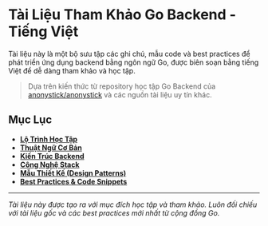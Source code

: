 # Tài Liệu Tham Khảo Go Backend - Tiếng Việt

Tài liệu này là một bộ sưu tập các ghi chú, mẫu code và best practices để phát triển ứng dụng backend bằng ngôn ngữ Go, được biên soạn bằng tiếng Việt để dễ dàng tham khảo và học tập.

> Dựa trên kiến thức từ repository học tập Go Backend của [anonystick/anonystick](https://github.com/anonystick/anonystick) và các nguồn tài liệu uy tín khác.

## Mục Lục

*   [**Lộ Trình Học Tập**](./learning-path.md)
*   [**Thuật Ngữ Cơ Bản**](./glossary.md)
*   [**Kiến Trúc Backend**](./architecture.md)
*   [**Công Nghệ Stack**](./stack.md)
*   [**Mẫu Thiết Kế (Design Patterns)**](./patterns.md)
*   [**Best Practices & Code Snippets**](./best-practices.md)

---

*Tài liệu này được tạo ra với mục đích học tập và tham khảo. Luôn đối chiếu với tài liệu gốc và các best practices mới nhất từ cộng đồng Go.*
